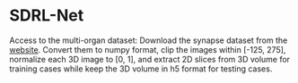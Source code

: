 # SDRL-Net


Access to the  multi-organ dataset:
    Download the synapse dataset from the [website](https://drive.google.com/drive/u/1/folders/1lV5dxLnthVCSLNIOWz63MqrZpGUoNCU8). 
    Convert them to numpy format, clip the images within [-125, 275], normalize each 3D image to [0, 1], and extract 2D slices from 3D volume for training cases while keep the 3D volume in h5 format for testing cases.
